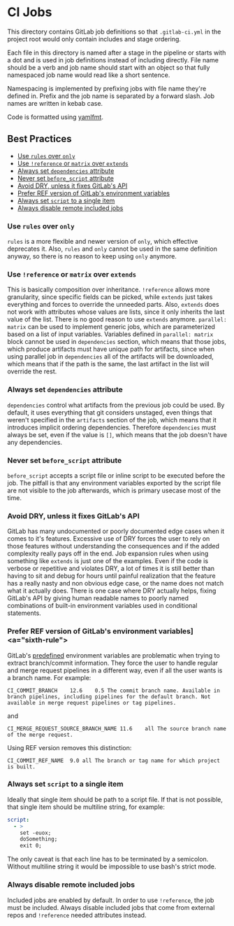 # CI Jobs

This directory contains GitLab job definitions so that `.gitlab-ci.yml` in the
project root would only contain includes and stage ordering.

Each file in this directory is named after a stage in the pipeline or starts
with a dot and is used in job definitions instead of including directly.
File name should be a verb and job name should start with an object so that
fully namespaced job name would read like a short sentence.

Namespacing is implemented by prefixing jobs with file name they're defined in.
Prefix and the job name is separated by a forward slash.
Job names are written in kebab case.

Code is formatted using [yamlfmt](https://github.com/google/yamlfmt).

## Best Practices

- [Use `rules` over `only`](#first-rule)
- [Use `!reference` or `matrix` over `extends`](#second-rule)
- [Always set `dependencies` attribute](#third-rule)
- [Never set `before_script` attribute](#fourth-rule)
- [Avoid DRY, unless it fixes GitLab's API](#fifth-rule)
- [Prefer REF version of GitLab's environment variables](#sixth-rule)
- [Always set `script` to a single item](#seventh-rule)
- [Always disable remote included jobs](#eighth-rule)

### Use `rules` over `only` <a name="first-rule"></a>
`rules` is a more flexible and newer version of `only`, which effective deprecates it.
Also, `rules` and `only` cannot be used in the same definition anyway, so there is no
reason to keep using `only` anymore.

### Use `!reference` or `matrix` over `extends` <a name="second-rule"></a>
This is basically composition over inheritance. `!reference` allows more granularity,
since specific fields can be picked, while `extends` just takes everything and forces
to override the unneeded parts. Also, `extends` does not work with attributes whose
values are lists, since it only inherits the last value of the list. There is no good
reason to use `extends` anymore. `parallel: matrix` can be used to implement generic
jobs, which are parameterized based on a list of input variables. Variables defined
in `parallel: matrix` block cannot be used in `dependencies` section, which means that
those jobs, which produce artifacts must have unique path for artifacts, since when
using parallel job in `dependencies` all of the artifacts will be downloaded, which
means that if the path is the same, the last artifact in the list will override the rest.

### Always set `dependencies` attribute <a name="third-rule"></a>
`dependencies` control what artifacts from the previous job could be used. By default,
it uses everything that git considers unstaged, even things that weren't specified in
the `artifacts` section of the job, which means that it introduces implicit ordering
dependencies. Therefore `dependencies` must always be set, even if the value is `[]`,
which means that the job doesn't have any dependencies.

### Never set `before_script` attribute <a name="fourth-rule"></a>
`before_script` accepts a script file or inline script to be executed before the
job. The pitfall is that any environment variables exported by the script file
are not visible to the job afterwards, which is primary usecase most of the time.

### Avoid DRY, unless it fixes GitLab's API <a name="fifth-rule"></a>
GitLab has many undocumented or poorly documented edge cases when it comes to it's
features. Excessive use of DRY forces the user to rely on those features without
understanding the consequences and if the added complexity really pays off in the end.
Job expansion rules when using something like `extends` is just one of the examples.
Even if the code is verbose or repetitive and violates DRY, a lot of times it is still
better than having to sit and debug for hours until painful realization that the
feature has a really nasty and non obvious edge case, or the name does not match what
it actually does. There is one case where DRY actually helps, fixing GitLab's API
by giving human readable names to poorly named combinations of built-in environment
variables used in conditional statements.

### Prefer REF version of GitLab's environment variables] <a="sixth-rule"></a>
GitLab's [predefined](https://docs.gitlab.com/ee/ci/variables/predefined_variables.html)
environment variables are problematic when trying to extract branch/commit information.
They force the user to handle regular and merge request pipelines in a different way,
even if all the user wants is a branch name. For example:
```
CI_COMMIT_BRANCH	12.6	0.5	The commit branch name. Available in branch pipelines, including pipelines for the default branch. Not available in merge request pipelines or tag pipelines.
```
and
```
CI_MERGE_REQUEST_SOURCE_BRANCH_NAME	11.6	all	The source branch name of the merge request.
```
Using REF version removes this distinction:
```
CI_COMMIT_REF_NAME	9.0	all	The branch or tag name for which project is built.
```

### Always set `script` to a single item <a name="seventh-rule"></a>
Ideally that single item should be path to a script file. If that is not possible,
that single item should be multiline string, for example:
```yaml
script:
  - >
    set -euox;
    doSomething;
    exit 0;
```
The only caveat is that each line has to be terminated by a semicolon.
Without multiline string it would be impossible to use bash's strict mode.

### Always disable remote included jobs <a name="eighth-rule"></a>
Included jobs are enabled by default. In order to use `!reference`, the job must
be included. Always disable included jobs that come from external repos and
`!reference` needed attributes instead.
